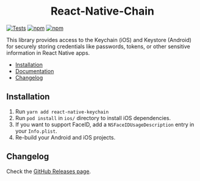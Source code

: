 <h1 align="center">React-Native-Chain</h1>

[![Tests](https://github.com/oblador/react-native-keychain/actions/workflows/e2e_tests.yaml/badge.svg)](https://github.com/oblador/react-native-keychain/actions/workflows/e2e_tests.yaml) [![npm](https://img.shields.io/npm/v/react-native-keychain.svg)](https://npmjs.com/package/react-native-keychain) [![npm](https://img.shields.io/npm/dm/react-native-keychain.svg)](https://npmjs.com/package/react-native-keychain)

This library provides access to the Keychain (iOS) and Keystore (Android) for securely storing credentials like passwords, tokens, or other sensitive information in React Native apps.

- [Installation](#installation)
- [Documentation](#documentation)
- [Changelog](#changelog)


## Installation

1. Run `yarn add react-native-keychain`
2. Run `pod install` in `ios/` directory to install iOS dependencies.
3. If you want to support FaceID, add a `NSFaceIDUsageDescription` entry in your `Info.plist`.
4. Re-build your Android and iOS projects.


## Changelog

Check the [GitHub Releases page](https://github.com/willfranck/react-native-keychain/releases).


